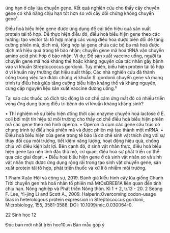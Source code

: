 ứng hạn ở cây lúa chuyển gene. Kết quả nghiên cứu cho thấy cây chuyển gene có khả năng chịu hạn tốt hơn so với cây đối chứng không chuyển gene¹.

Điều hoà biểu hiện gene được ứng dụng để cải tiến hiệu quả sản xuất protein tái tổ hợp. Để thực hiện điều đó, điều hoà biểu hiện gene theo các hướng: tạo vector tái tổ hợp mang các vùng điều hoà được biến đổi để tăng cường phiên mã, dịch mã, tổng hợp lại gene chứa các bộ ba mã hoá được dịch mã hiệu quả trong tế bào nhận; chuyển gene mã hoá tRNA vận chuyển amino acid phù hợp ở bào nhận. Ví dụ: Để sản xuất vaccine uống, người ta chuyển gene mã hoá kháng thể hoặc kháng nguyên của tác nhân gây bệnh vào vi khuẩn Streptococcus gordonii. Tuy nhiên, biểu hiện protein tái tổ hợp ở vi khuẩn này thường đạt hiệu suất thấp. Các nhà nghiên cứu đã thành công trong việc tạo được chủng vi khuẩn S. gordonii chuyển gene và mang trình tự điều hoà giúp tăng cường biểu hiện kháng thể và kháng nguyên, cung cấp nguyên liệu sản xuất vaccine đường uống.²

Tại sao các thuốc có đích tác động là cơ chế cảm ứng mất đô có nhiều triển vọng ứng dụng trong điều trị bệnh do vi khuẩn kháng kháng sinh?

• Thí nghiệm về sự biểu hiện đồng thời các enzyme chuyển hoá lactose ở E. coli bởi một tín hiệu từ môi trường cho thấy cơ chế điều hoà biểu hiện phiên mã các gene theo mô hình operon.
• Operon là cụm các gene cấu trúc có chung trình tự điều hoà phiên mã và được phiên mã tạo thành một mRNA.
• Điều hoà biểu hiện của gene trong tế bào là cơ chế sinh vật thích ứng với sự thay đổi của môi trường, tiết kiệm năng lượng, hoạt động hiệu quả, chống chịu với điều kiện bất lợi. Bên cạnh đó, ở sinh vật nhân thực, điều hoà biểu hiện gene tạo nên tính đặc thù mô, cơ quan, điều hoà sự phát triển cơ thể qua các giai đoạn.
• Điều hoà biểu hiện gene ở cả sinh vật nhân sơ và sinh vật nhân thực được ứng dụng rộng rãi trong tạo sinh vật chuyển gene, sản xuất protein tái tổ hợp, phát triển thuốc và xử lí ô nhiễm môi trường.


1 Phạm Xuân Hội và cộng sự, 2019. Đánh giá kiểu hình cây lúa giống Chanh Trời chuyển gen mã hoá nhân tố phiên mã MtOsDREB1A liên quan đến tính chịu hạn. Nông nghiệp và Phát triển Nông thôn. Kì 1 + 2, tr.13 - 20.
2 Seong F. Lee, Yi-jing Li and Scott A., 2009. Halperin:Overcoming codon-usage bias in heterologous protein expression in Streptococcus gordonii, Microbiology, 155, 3581-3588. DOI: 10.1099/mic.0.030064-0.

22 Sinh học 12

Đọc bản mới nhất trên hoc10.vn                                                                                                                                                                                                         Bản mẫu góp ý